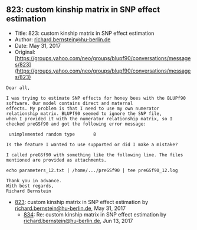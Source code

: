 ## 823: custom kinship matrix in SNP effect estimation

- Title: 823: custom kinship matrix in SNP effect estimation
- Author: richard.bernstein@hu-berlin.de
- Date: May 31, 2017
- Original: [https://groups.yahoo.com/neo/groups/blupf90/conversations/messages/823](https://groups.yahoo.com/neo/groups/blupf90/conversations/messages/823)

```
Dear all,

I was trying to estimate SNP effects for honey bees with the BLUPf90 software. Our model contains direct and maternal
effects. My problem is that I need to use my own numerator relationship matrix. BLUPf90 seemed to ignore the SNP file,
when I provided it with the numerator relationship matrix, so I checked preGSf90 and got the following error message:

 unimplemented random type	     8

Is the feature I wanted to use supported or did I make a mistake?

I called preGSf90 with something like the following line. The files mentioned are provided as attachments.

echo parameters_12.txt | /home/.../preGSf90 | tee preGSf90_12.log

Thank you in advance.
With best regards,
Richard Bernstein
```

- [823](0823.md): custom kinship matrix in SNP effect estimation by richard.bernstein@hu-berlin.de, May 31, 2017
    - [834](0834.md): Re: custom kinship matrix in SNP effect estimation by richard.bernstein@hu-berlin.de, Jun 13, 2017
